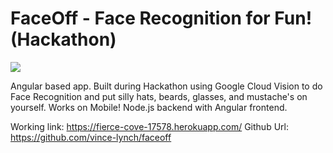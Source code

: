 # FaceOff - Face Recognition for Fun! (Hackathon)

![](http://image-store.slidesharecdn.com/1e365513-159a-456f-9f02-4d7ec6b740f9-large.png)


Angular based app. Built during Hackathon using Google Cloud Vision to do Face Recognition and put silly hats, beards, glasses, and mustache's on yourself. Works on Mobile! Node.js backend with Angular frontend. 

Working link: https://fierce-cove-17578.herokuapp.com/
Github Url: https://github.com/vince-lynch/faceoff